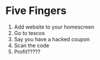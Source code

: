 # Five Fingers

1. Add website to your homescreen
2. Go to tescos
3. Say you have a hacked coupon
4. Scan the code
5. Profit?????
